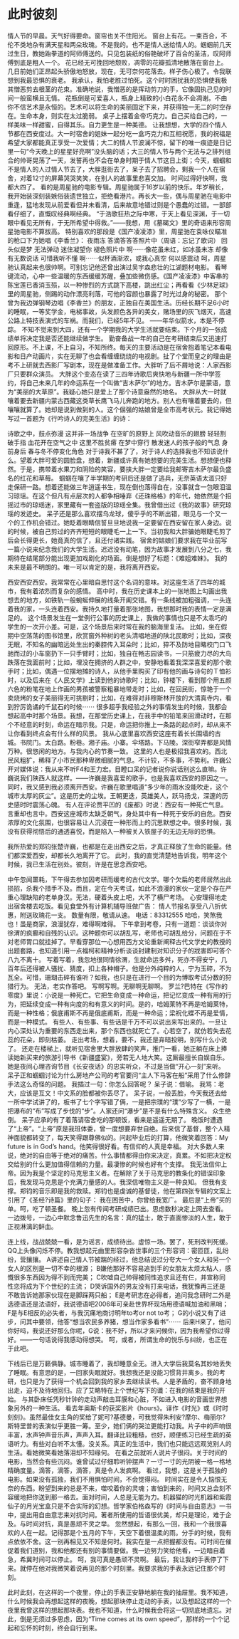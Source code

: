 # 此时彼刻


情人节的早晨。天气好得要命。窗帘也关不住阳光。 
    窗台上有花。一束百合，不伦不类地杂有满天星和两朵玫瑰。不是我的。也不是情人送给情人的。蝈蝈前几天过生日，教她跆拳道的阿师傅送的。只见包装纸的俗艳破坏了百合的圣洁，叹阿师傅到底是粗人一个。 
    花已经无可挽回地颓败，凋零的花瓣孤清地散落在窗台上。几日前她们正昂起头骄傲地怒放，现在，无可奈何花落去。样子伤心极了。令我联想到我最恐惧的衰老。 
    我承认，我怕老胜过怕死。这个时时困扰我的恐惧使我极其憎恶剪去根茎的花束。准确地说，我憎恶的是挥动剪刀的手，它像固执己见的时间一般蛮横且无情。 
    花瓶倒是可爱喜人，瓶身上精致的小白花永不会凋谢。不由你不信艺术是永恒的。艺术可以将生命的美丽固定下来，并获得独一无二的时空存在。生命本身，则实在太过脆弱。 
    桌子上摆着金帝巧克力。自己买给自己的，一样美味一样甜蜜，自得其乐。自力更生是一种美德。 
    让我想想，大学的四个情人节都在西安度过。大一时宿舍的姐妹一起分吃一盒巧克力和互相祝愿，我的祝福是希望大家都能真正享受一次爱情；大二的情人节波澜不惊，留下的唯一痕迹是日记里一句“今天晚上的星星好亮啊”没头脑的话；大三的情人节与两个无法与之排列组合的帅哥晃荡了一天，发誓再也不会在单身时期于情人节这日上街；今天，蝈蝈和不是情人的人过情人节去了，大胖逛街去了，呆子去了招聘会，剩我一个人在宿舍，对着12寸的屏幕哭哭笑笑，在别人的故事里悲喜交加。 
    时间过得好快啊，我都大四了。 
    看的是周星驰的电影专辑。周星驰属于16岁以前的快乐。年岁稍长，我开始装深刻装嫉俗装遗世独立，拒绝看港片。再长大一些，偶与周星驰在电影中重逢，猛地发现从前爱看但并未看清，后来故意地错过则是个愚蠢的过错。一部部看仔细了，直慨叹经典啊经典。 
    “于浩歌狂热之际中寒，于天上看见深渊，于一切眼中看见无所有，于无所希望中得救。”——我想，用《墓碣文》里的奇语来形容周星驰电影不算拔高。 
    特别喜欢的那段是《国产凌凌漆》里，周星驰在袁咏仪瞄准的枪口下为她唱《李香兰》： 
夜雨冻 答滴答答答照片中（周语：忘记了歌词） 
回头似是梦 无法弹动 
迷住凝望你 褪色照片中 
啊⋯⋯像花虽未红，如冰虽未冻 
却像有无数说话 可惜我听不懂 
啊⋯⋯似杯酒渐浓，或我心真空 
何以感震动 
    呵，周星驰认真起来也很帅啊。可别忘记他还曾出演过吴宇森悲壮的江湖题材电影。 
    看琴键流动，心中一些温暖的东西缓缓苏醒，叠加些微伤感。《国产凌凌漆》中客串的陈宝莲已香消玉殒，以一种惨烈的方式跳下高楼，跳出红尘；再看看《少林足球》里的周星驰，侧踢的动作漂亮利落，可他的容颜也暴露了时光过身的秘密。 
    那个曾为我边弹钢琴边唱《李香兰》的朋友，正独自在美国生活。历经长期不足6小时的睡眠，一等奖学金，电梯事故，头发颜色各异的美女，赌场里的灰飞烟灭，高速公路上特技表演式的车祸。而我们，已经5年不见。 
    ——年华似箭水，本是不停踪。 
    不知不觉来到大四，还有一个学期我的大学生活就要结束。下个月的一张成绩单将决定我是否还能继续做学生。 
    勤奋备战一年的自己在考研结束后又迅速打回原形。不上课，不上自习，不知所终。每天的主要活动是在宿舍抱着笔记本看电影和日产动画片，实在无聊了也会看缠缠绕绕的电视剧。扯了个堂而皇之的理由是考不上研就去西影厂写剧本，现在是做准备工作。大胖听了后不屑地说：人家西影厂只要群众演员。 
    大胖这个变态在读了三四年诗歌后爽快地与新疆一所中学签约，将自己未来几年的命运系在一个叫做“吉木萨尔”的地方。吉木萨尔是蒙语，意为“美丽的大草原”。我疑心她只是爱上了那个诗意盎然的地名。 
    大胖从大一时就嚷着要去新疆内蒙古西藏这类草长鹰飞马儿奔跑的地方。别人也有嚷着要去的，但嚷嚷就算了。她却是说到做到的人。这个倔强的姑娘曾是全市高考状元。我记得她写过一首题为《行吟诗人的完美生活》的诗： 

诗歌之中，鼓点弥漫 
   这并非一场战争 
   在空旷的原野上 
   风吹动音乐的翅膀 
   轻轻割破手指 
   血花开在空气之中 
   这里不胜贫瘠 
   在梦中穿行 
   散发迷人的孩子般的气息 
   身前身后 
   春与冬不停变化角色 
    对于诗我不甚了了，对于诗人的选择我也不知该说什么。望着大胖可爱的圆脸盘，想着，新疆或许真有她想要的完美生活。想想便也释然。于是，携带着水果刀和阴险的笑容，要挟大胖一定要给我邮寄吉木萨尔最负盛名的红花和草莓。 
    蝈蝈在嚷了半学期的考研后还是做了逃兵，无奈英语太滥只好走保研一路。想着还能做三年逍遥书生，现在倒也落得自在，没事就含一包眼泪温习琼瑶。在这个但凡有点层次的人都争相唾弃《还珠格格》的年代，她依然是个招摇过市的琼瑶迷，家里藏有一套盗版的琼瑶全集。我曾借出过《我的故事》研究琼瑶的发迹史。 
    呆子还是那么喜欢摆乌龙球，傻乎乎的不断出错，眼见与一个又一个的工作机会错过。她眨着眼睛信誓旦旦地说我一定要留在西安留在家人身边。说的时候，被自己剪过的齐齐短短的眼睫毛一上一下。当初我和大胖骗她眼睫毛剪了后会长得更长，她竟真的信了，且还付诸实践。 
    宿舍的姑娘们要求我在毕业前写一篇小说来纪念我们的大学生活。迟迟没有动笔，因为故事才发展到八分之七，我期待在结尾部分能出现更加戏剧化的场面。倒是想好了标题：《难姐难妹》。 
    我的未来是最不明朗的。唯一可以肯定的是，我将离开西安。 

西安西安西安。我常常在心里暗自思忖这个名词的意味。对这座生活了四年的城市，我有着浓烈而复杂的感情。 
    高中时，我在历史课本上的一张地图上勾画出我想去的地方，如铁轨一般蜿蜒伸展的线条开阖交错。有一条线被加粗强调，一头连着我的家，一头连着西安。我持久地打量着那张地图，我想那时我的表情一定是满足的。 
    这个场景发生在一堂例行公事的历史课上，我做的事情也只是不太乖巧的学生的一次开小差。可是，这个场景后来时常在我的脑海里复活。 
    比如，坐在假期中空荡荡的图书馆里，欣赏窗外种树的老头清唱地道的陕北民歌时；比如，深夜无眠，不知名的幽暗远处生出的秦腔传入耳朵时；比如，猝不及防地目睹校门口飞驰而过的小车窗扔下一只手臂时；比如，独自在畅志园读书，一只筋疲力尽的大鸟跌落在我面前时；比如，埋没在拥挤的人群之中，安静地看着我深深喜爱的那个歌手时；比如，偶遇一位摆地摊的诗人，从他手里购买了印有他的画与诗句的Ｔ恤衫时，以及后来在《人民文学》上读到他的诗歌时；比如，钟楼下，看到那个用五颜六色的粉笔在地上作画的男孩被警察粗暴地带走时；比如，在回民街，惊艳于一个卖烧烤的女子美丽得无可挑剔时；比如，在难得对非穆斯林开放的大清真寺内，看到狞厉诡谲的千鼠石的时候⋯⋯ 
    很多超乎我经验之外的事情发生的时候，我都会想起高中时那个场景。我想，在那堂历史课上，在我手中的铅笔来回滑动时，在那个不经意的时刻，命运在暗示我。只是，命运把你推上一条路的起点时，却从来不让你看到终点会有什么样的风景。 
    我从心底里喜欢西安这座有着长长围墙的古城。书院门。太白路。粉巷。湘子庙。小寨。伞塔路。下马陵。深街窄弄都是风情万种。很悠闲的地方。与我内心的节奏一致。 
    这里的人也是极招我喜欢的。西北民风粗犷，稀释了小市民那种卑微细腻的气息。不计较，不多事，不势利。许巍公开对媒体说：我从来不听F4和王力宏。目瞪口呆的记者说你说话别这么直嘛。许巍说我们陕西人就这样。——许巍是我喜爱的歌手，也是我喜欢西安的原因之一。 
    同时，我又感到我必须离开西安。许巍在歌里唱道“多少年的雨水没能吹走，这个城市太厚的灰尘”。这是历史的尘埃。王朝更迭，英雄美人，跃马扬戈，深邃的历史感时时震荡心魄。 
    有人在评论贾平凹的《废都》时说：西安有一种死亡气息。言重却也言中。西安这座城市太缺乏朝气，身处其中有一种死于安乐的自危。西安浓厚的文化氛围，也很容易让人沉浸在一种形而上的沉思默想之中。很多时候，我没有获得彻悟后的通透喜悦，而是陷入一种被关入铁屋子的无边无际的恐惧。 

我所热爱的郑钧张楚许巍，也都是在走出西安之后，才真正释放了生命的能量。他们都深爱西安，却都长久地离开了它。 
    此时，我的直觉清楚地告诉我，明年这个时候，我已生活在别处。彼刻，许是在思念西安吧。 

中午忽闻噩耗，下午得去参加因考研而缓考的古代文学。哪个欠扁的老师居然出此损招，杀我个措手不及。而且，定在今天考试，如此不浪漫的家伙一定是个存在严重心理缺陷的老单身汉。无法，硬着头皮上吧，大不了横尸考场。 
心安理得地走出宿舍楼去吃饭。看见食堂外有计算机辅导班做广告： 
   情人节报名享受八八折优惠，附送玫瑰花一支。 
   数量有限，敬请从速。 
   电话：83312555 
    哈哈，笑煞我也！虽是商家，浪漫犹存，难得啊难得。 
    下午拿到考卷，只有一道题：谈谈你对徐渭的疯癫和自残的认识。这种题你可以胡乱写，老师也可胡乱给分，问题在于不对老师胃口就挂掉了。早看穿那位一心想用西方文论重新阐释古代文学史的教授的出题套路，也知道引用一点福柯和精神分析谈谈封建制对知识分子的戕害即可答个八九不离十。 
    写着写着，我忽地很同情徐渭，生就命运多舛，死亦不得安宁，几百年后还得被人骚扰、猜度，扣上各种帽子。他是分外纯粹的人，宁为玉碎，不为瓦全。可惜，珊瑚击碎有谁听？如我，也只是在进行一个目的为博取考试分数的狩猎行为。 
    无法，老实作答吧。 
    写啊写啊。无聊啊无聊啊。 
    罗兰?巴特在《写作的零度》里说：小说是一种死亡。它把生命变成一种命运，把记忆变成一种有用的行为，把延续变成一种有向度的和有意义的时间。是的，哈姆莱特不再是哈姆莱特，而是一种性格；俄底甫斯不再是俄底甫斯，而是一种命运；梁祝化蝶不再是爱情，而是一种模式。 
    有些人、有些事、有些话是千万不可以说出来写出来的。一旦让内心深处认为重要的东西走出来，那个东西也就死亡了。心若空了，就仿若失去花蕊的花朵，即刻枯萎。 
    走出考场，想着，要不，我还是弃暗投明，别写什么小说了。 
    还走在楼梯上，就听见宿舍里大胖放肆的笑声，推门一看，她正躺在床上捧读她新买来的旅游引导书《新疆盛宴》，旁若无人地大笑。这厮最擅长自娱自乐。她是夜间心理咨询节目《长安夜话》的忠实听众，不过是当做“开心一刻”来听。 
呆子正和蝈蝈讨论为什么房地产公司的考官要问“主人下马客在船”采用了什么修辞手法这么奇怪的问题。 
我插过一句：你怎么回答呢？ 
呆子说：借喻。 
    我骂：老大，应该是互文！中文系的脸都被你丢尽了。 
    呆子说，一般丢脸，今天我还去给一所中学试讲了的，板书了七个字写错了俩，一是把宗璞的“璞”少写了一横，一是把瀑布的“布”写成了步伐的“步”。人家还问“瀑步”是不是有什么特殊含义。 
    众生绝倒。 
    呆子应承的有了着落请宿舍吃的那顿饭，看来是遥遥无期了。 
    晚饭时遭遇了“上帝”。“上帝”原是我班体委，曾一度想要弃世自绝。后来信了基督，整个人精神面貌都转变了，每天笑得跟尊佛似的。问起毕业后的打算，他微笑着回答：My future is in God’s hand。他笑得很好看。有信仰的人真是幸福。 
    对大多数人来说，绝对的自由等于绝对的痛苦。什么事情都得由你来决定，真累。不如把决定权交给别的什么更加值得信赖的力量。最凄惨的时候也好有个支撑。 
    我无法信仰上帝。因为我是个坚定的马克思主义者。在解除了关于马克思的教条化的错误印象后，我发现马克思是个充满力量感的人。我深信唯物主义是一种良知。 
    但我有支撑。郑钧的音乐即是我的救赎。郑钧也是虔诚的基督徒，他在第四张专辑的文案上引用了《圣经?诗篇》里的句子： 
   我在困苦中，你曾给我宽广。 
    最后是“上帝”买的单。呵，吃了顿圣餐。 
    晚上忽有传闻考研成绩已出。思虑数秒决定上网去查看。一边拨号，一边心中默念鲁迅先生的名言：真的猛士，敢于直面惨淡的人生，敢于正视淋漓的鲜血。 

连上线，战战兢兢一看，是为谣言，成绩待出。虚惊一场。罢了，死刑改判死缓。 
    QQ上头像闪烁不停。教我想起元曲里形容杂沓世事的三个形容词：密匝匝，乱纷纷，营攘攘。 
    A讲述自己情人节被踹的经过，他总结说过分夸大一个女人和另一个女人的区别是一切不幸的根源； 
    B嫌他那好不容易追到手的女朋友太烦太粘人，感慨很多东西因为得不到而完美； 
    C吹嘘自己帅得被同性追求且还有仨，并宣称同性恋将成为下个世纪的主流； 
    D哭诉国外的男友没有打来电话，我犹豫再三还是不敢告诉她那家伙现在是脚踩两只船； 
    E是考研志在必得者，追问我念研时二外是选德语还是法语好，我说德语吧2006年可亲赴世界杯现场用德语喊加油和黑哨； 
    F是与E相反的必失者，与我沉痛地商讨明年to考or not to考； 
    G的小说又有了进步，问其中要领，他答“想当农民多养猪，想当作家多看书”⋯⋯ 
    后来H来了，他问你好吗，我说还好那么你呢，G说：我不好，所以才来问候你，因为我希望你过得好。——一句话说得我感动得想哭。 
    呵，或者，所谓生命的悦乐与纠纷，也正在于此吧。 

下线后已是万籁俱静。城市睡着了，我却睡意全无。进入大学后我莫名其妙地丢失了睡眠。有意思的是，一回家失眠就好。我想我还是没能习惯背井离乡。我的考研，也只是为了获得一个机会回到我的家乡去继续读书。人是矛盾的，奋不顾身地出走，迫不及待地回归。应了艾略特在上个世纪写下的谶：在我的结束是我的开始。 
    与其卧床任凭秒针钟的走动声敲击耳膜和心脏，不如进入电影的音画世界想象另外的一种生活。 
    看去年奥斯卡的获奖影片《hours》。译作《时光》或《时时刻刻》。虽然最佳女主角的奖给了妮可?基德曼，可我觉得朱利安?摩尔、梅丽尔?斯特里普的表演似乎更胜一筹。至少，她们俩的哭泣更能打动我。片子中的声响很丰富，水声钟声音乐声，声声入耳。翻译比较粗糙，也好，顺便练习已经生疏的英语听力。有些对白听不太懂。没关系。真正的生活中，我们也只能远远观览别人的生活。看她微笑看她落泪却不知缘何。 
    在看之前就听人说片子很闷。关于时间的电影，当然会有些沉闷。谁曾试过仔细聆听钟摆声？一寸一寸的光阴被一格一格地精确度量。滴答，滴答，滴答，真是令人发疯啊。 
    看过，我想，这是关于孤独的电影。如果没有孤独，我们不用惧怕时间，不会觉得闷。 
    时间实在是令人恼恨无奈的东西。盼望到来的总是不来，噬咬着你的灵魂；害怕到来的，时间又总会刻不容缓地把你送到那一格去。面对时间，人总是无能为力。机器猫的时光机器和紫霞仙子的月光宝盒只是不合实际的幻想。哲学家伯格森写的《时间与自由意志》一书中，提出用自由意志来对抗时间。著者所使用的哲语很优美，却只是理论，难于企及。与时间对抗，真是愚顽不灵之举。 
    忽然想起，有那么一回，我和一个我很喜欢的人在一起。记得那是个五月的下午，天空下着很温柔的雨。分手的时候，我有点依依不舍。这一别再相见又不知是何时。我实在是一点把握都没有。可时间在催促着我们道别，我和他都还有别的事情要做。我一边努力笑给他看，一边暗自着急，希冀时间可以停止。 
    呵，我可真是愚顽不灵啊。 
    最后，我让我的手表停了下来。就停在他对我微笑着说再见的那个时刻里。我要求我的手表永远记住那个时刻。 

此时此刻，在这样的一个夜里，停止的手表正安静地躺在我的抽屉里。我不知道，什么时候我会再想起这样的夜晚，想起那块停止走动的手表，以及想起这样的一个夜里我曾这样的想起那块表。我也不知道，什么时候我会将这一切彻底地遗忘。对此，倒是无须过多思虑，因为“Time comes at its own speed”，那样的一个个记起和忘怀的时刻，终会自行到来。